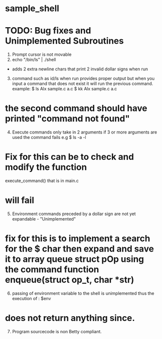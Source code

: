 # sample_shell
# TODO: Bug fixes and Unimplemented Subroutines
1. Prompt cursor is not movable
2. echo "/bin/ls" | ./shell
- adds 2 extra newline chars that print 2 invalid dollar signs when run
3. command such as id/ls when run provides proper output
but when you input a command that does not exist it will run the previous command.
example:
$ ls
Alx sample.c a.c
$ kk
Alx sample.c a.c

# the second command should have printed "command not found"

4. Execute commands only take in 2 arguments if 3 or more arguments are used the command fails e.g
$ ls -a -l
# Fix for this can be to check and modify the function
execute_command() that is in main.c
# will fail
5. Environment commands preceded by a dollar sign are not yet expandable - "Unimplemented"
# fix for this is to implement a search for the $ char then expand and save it to array queue struct pOp using the command function enqueue(struct op_t, char *str)

6. passing of environment variable to the shell is unimplemented thus the execution of :
$env
# does not return anything since.
7. Program sourcecode is non Betty compliant.

